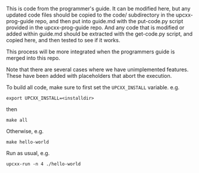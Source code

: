 This is code from the programmer's guide. It can be modified here, but any updated code files should
be copied to the code/ subdirectory in the upcxx-prog-guide repo, and then put into guide.md with
the put-code.py script provided in the upcxx-prog-guide repo. And any code that is modified or added
within guide.md should be extracted with the get-code.py script, and copied here, and then tested to
see if it works.  

This process will be more integrated when the programmers guide is merged into this repo.  

Note that there are several cases where we have unimplemented features. These have been added with
placeholders that abort the execution.

To build all code, make sure to first set the `UPCXX_INSTALL` variable. e.g. 

`export UPCXX_INSTALL=<installdir>`

then

`make all`

Otherwise, e.g.

`make hello-world`

Run as usual, e.g. 

`upcxx-run -n 4 ./hello-world`
